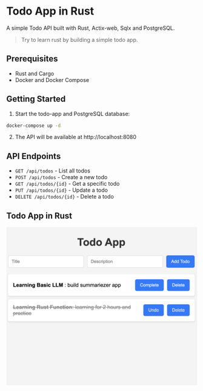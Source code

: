 # Todo App in Rust


A simple Todo API built with Rust, Actix-web, Sqlx and PostgreSQL.

> Try to learn rust by building a simple todo app.

## Prerequisites

- Rust and Cargo
- Docker and Docker Compose

## Getting Started

1. Start the todo-app and PostgreSQL database:

```bash
docker-compose up -d
```

2. The API will be available at http://localhost:8080

## API Endpoints

- `GET /api/todos` - List all todos
- `POST /api/todos` - Create a new todo
- `GET /api/todos/{id}` - Get a specific todo
- `PUT /api/todos/{id}` - Update a todo
- `DELETE /api/todos/{id}` - Delete a todo


## Todo App in Rust

![simple frontend](./assets/app-todo-1.png)